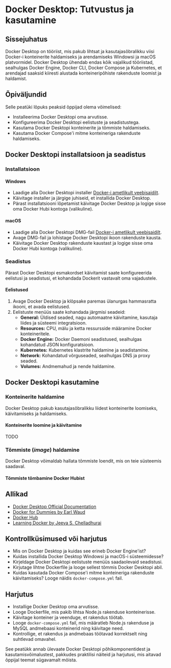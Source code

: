 # Docker Desktop: Tutvustus ja kasutamine

## Sissejuhatus

Docker Desktop on tööriist, mis pakub lihtsat ja kasutajasõbralikku viisi Docker-i konteinerite haldamiseks ja arendamiseks Windowsi ja macOS platvormidel. Docker Desktop ühendab endas kõik vajalikud tööriistad, sealhulgas Docker Engine, Docker CLI, Docker Compose ja Kubernetes, et arendajad saaksid kiiresti alustada konteineripõhiste rakenduste loomist ja haldamist.

## Õpiväljundid

Selle peatüki lõpuks peaksid õppijad olema võimelised:

- Installeerima Docker Desktopi oma arvutisse.
- Konfigureerima Docker Desktopi eelistuste ja seadistustega.
- Kasutama Docker Desktopi konteinerite ja tõmmiste haldamiseks.
- Kasutama Docker Compose'i mitme konteineriga rakenduste haldamiseks.

## Docker Desktopi installatsioon ja seadistus

### Installatsioon

#### Windows

- Laadige alla Docker Desktopi installer [Docker-i ametlikult veebisaidilt](https://www.docker.com/products/docker-desktop).
- Käivitage installer ja järgige juhiseid, et installida Docker Desktop.
- Pärast installatsiooni lõpetamist käivitage Docker Desktop ja logige sisse oma Docker Hubi kontoga (valikuline).

#### macOS

- Laadige alla Docker Desktopi DMG-fail [Docker-i ametlikult veebisaidilt](https://www.docker.com/products/docker-desktop).
- Avage DMG-fail ja lohistage Docker Desktopi ikoon rakenduste kausta.
- Käivitage Docker Desktop rakenduste kaustast ja logige sisse oma Docker Hubi kontoga (valikuline).

### Seadistus

Pärast Docker Desktopi esmakordset käivitamist saate konfigureerida eelistusi ja seadistusi, et kohandada Dockerit vastavalt oma vajadustele.

#### Eelistused

1. Avage Docker Desktop ja klõpsake paremas ülanurgas hammasratta ikooni, et avada eelistused.
2. Eelistuste menüüs saate kohandada järgmisi seadeid:
   - **General:** Üldised seaded, nagu automaatne käivitamine, kasutaja liides ja süsteemi integratsioon.
   - **Resources:** CPU, mälu ja ketta ressursside määramine Docker konteineritele.
   - **Docker Engine:** Docker Daemoni seadistused, sealhulgas kohandatud JSON konfiguratsioon.
   - **Kubernetes:** Kubernetes klastrite haldamine ja seadistamine.
   - **Network:** Kohandatud võrguseaded, sealhulgas DNS ja proxy seaded.
   - **Volumes:** Andmemahud ja nende haldamine.

## Docker Desktopi kasutamine

### Konteinerite haldamine

Docker Desktop pakub kasutajasõbralikku liidest konteinerite loomiseks, käivitamiseks ja haldamiseks.

#### Konteinerite loomine ja käivitamine

TODO

### Tõmmiste (*image*) haldamine

Docker Desktop võimaldab hallata tõmmiste loendit, mis on teie süsteemis saadaval.

#### Tõmmiste tõmbamine Docker Hubist





## Allikad

- [Docker Desktop Official Documentation](https://docs.docker.com/desktop/)
- [Docker for Dummies by Earl Waud](https://www.amazon.com/Docker-Dummies-Earl-Waud/dp/1119564687)
- [Docker Hub](https://hub.docker.com/)
- [Learning Docker by Jeeva S. Chelladhurai](https://www.amazon.com/Learning-Docker-Jeeva-Chelladhurai/dp/1783984869)

## Kontrollküsimused või harjutus

- Mis on Docker Desktop ja kuidas see erineb Docker Engine'ist?
- Kuidas installida Docker Desktop Windowsi ja macOS-i süsteemidesse?
- Kirjeldage Docker Desktopi eelistuste menüüs saadaolevaid seadistusi.
- Kirjutage lihtne Dockerfile ja looge sellest tõmmis Docker Desktopi abil.
- Kuidas kasutada Docker Compose'i mitme konteineriga rakenduste käivitamiseks? Looge näidis `docker-compose.yml` fail.

## Harjutus

- Installige Docker Desktop oma arvutisse.
- Looge Dockerfile, mis pakib lihtsa Node.js rakenduse konteinerisse.
- Käivitage konteiner ja veenduge, et rakendus töötab.
- Looge `docker-compose.yml` fail, mis määratleb Node.js rakenduse ja MySQL andmebaasi konteinerid ning käivitage need.
- Kontrollige, et rakendus ja andmebaas töötavad korrektselt ning suhtlevad omavahel.

See peatükk annab ülevaate Docker Desktopi põhikomponentidest ja kasutamisvõimalustest, pakkudes praktilisi näiteid ja harjutusi, mis aitavad õppijal teemat sügavamalt mõista.